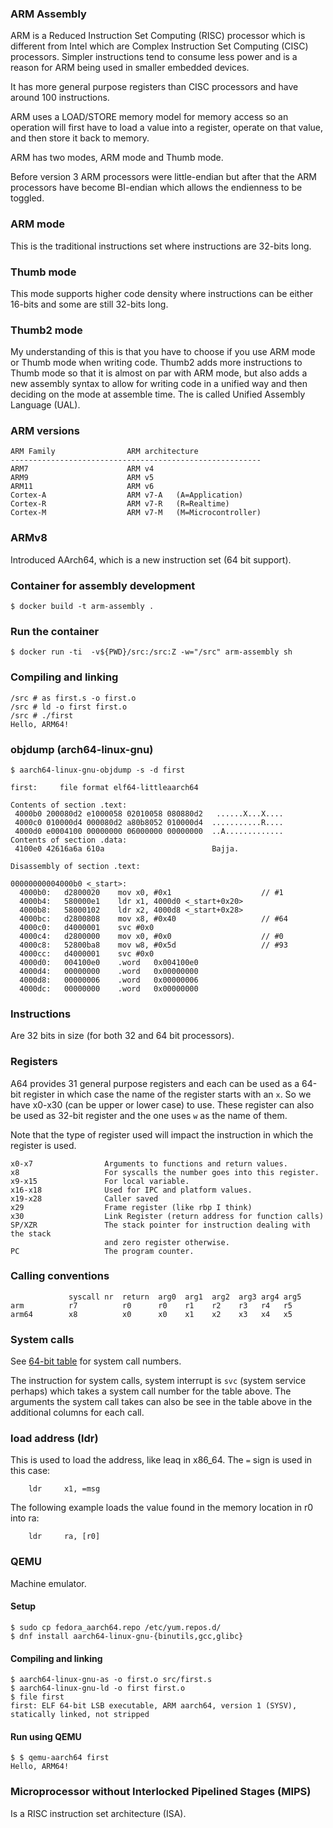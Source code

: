 ### ARM Assembly
ARM is a Reduced Instruction Set Computing (RISC) processor which is different
from Intel which are Complex Instruction Set Computing (CISC) processors.
Simpler instructions tend to consume less power and is a reason for ARM being
used in smaller embedded devices.

It has more general purpose registers than CISC processors and have around 100
instructions.

ARM uses a LOAD/STORE memory model for memory access so an operation will first
have to load a value into a register, operate on that value, and then store it
back to memory.

ARM has two modes, ARM mode and Thumb mode. 

Before version 3 ARM processors were little-endian but after that the ARM
processors have become BI-endian which allows the endienness to be toggled.

### ARM mode
This is the traditional instructions set where instructions are 32-bits long.

### Thumb mode
This mode supports higher code density where instructions can be either 16-bits
and some are still 32-bits long.

### Thumb2 mode
My understanding of this is that you have to choose if you use ARM mode or
Thumb mode when writing code. Thumb2 adds more instructions to Thumb mode so
that it is almost on par with ARM mode, but also adds a new assembly syntax
to allow for writing code in a unified way and then deciding on the mode at
assemble time. The is called Unified Assembly Language (UAL).

### ARM versions
```
ARM Family                ARM architecture
--------------------------------------------------------
ARM7                      ARM v4
ARM9                      ARM v5
ARM11                     ARM v6
Cortex-A                  ARM v7-A   (A=Application)
Cortex-R                  ARM v7-R   (R=Realtime)
Cortex-M                  ARM v7-M   (M=Microcontroller)
```

### ARMv8
Introduced AArch64, which is a new instruction set (64 bit support).

### Container for assembly development
```console
$ docker build -t arm-assembly .
```

### Run the container
```console
$ docker run -ti  -v${PWD}/src:/src:Z -w="/src" arm-assembly sh
```

### Compiling and linking
```console
/src # as first.s -o first.o
/src # ld -o first first.o 
/src # ./first
Hello, ARM64!
```

### objdump (arch64-linux-gnu)
```console
$ aarch64-linux-gnu-objdump -s -d first

first:     file format elf64-littleaarch64

Contents of section .text:
 4000b0 200080d2 e1000058 02010058 080880d2   ......X...X....
 4000c0 010000d4 000080d2 a80b8052 010000d4  ...........R....
 4000d0 e0004100 00000000 06000000 00000000  ..A.............
Contents of section .data:
 4100e0 42616a6a 610a                        Bajja.          

Disassembly of section .text:

00000000004000b0 <_start>:
  4000b0:	d2800020 	mov	x0, #0x1                   	// #1
  4000b4:	580000e1 	ldr	x1, 4000d0 <_start+0x20>
  4000b8:	58000102 	ldr	x2, 4000d8 <_start+0x28>
  4000bc:	d2800808 	mov	x8, #0x40                  	// #64
  4000c0:	d4000001 	svc	#0x0
  4000c4:	d2800000 	mov	x0, #0x0                   	// #0
  4000c8:	52800ba8 	mov	w8, #0x5d                  	// #93
  4000cc:	d4000001 	svc	#0x0
  4000d0:	004100e0 	.word	0x004100e0
  4000d4:	00000000 	.word	0x00000000
  4000d8:	00000006 	.word	0x00000006
  4000dc:	00000000 	.word	0x00000000

```

### Instructions
Are 32 bits in size (for both 32 and 64 bit processors).

### Registers
A64 provides 31 general purpose registers and each can be used as a 64-bit
register in which case the name of the register starts with an `x`. So we have
x0-x30 (can be upper or lower case) to use.
These register can also be used as 32-bit register and the one uses `w` as the
name of them.

Note that the type of register used will impact the instruction in which the
register is used.

```
x0-x7                Arguments to functions and return values.
x8                   For syscalls the number goes into this register.
x9-x15               For local variable.
x16-x18              Used for IPC and platform values.
x19-x28              Caller saved
x29                  Frame register (like rbp I think)
x30                  Link Register (return address for function calls)
SP/XZR               The stack pointer for instruction dealing with the stack
                     and zero register otherwise.
PC                   The program counter.
```


### Calling conventions
```
             syscall nr  return  arg0  arg1  arg2  arg3 arg4 arg5
arm          r7          r0      r0    r1    r2    r3   r4   r5
arm64        x8          x0      x0    x1    x2    x3   x4   x5
```

### System calls
See [64-bit table](https://chromium.googlesource.com/chromiumos/docs/+/master/constants/syscalls.md#tables)
for system call numbers.

The instruction for system calls, system interrupt is `svc`
(system service perhaps) which takes a system call number for the table above.
The arguments the system call takes can also be see in the table above in the
additional columns for each call.

### load address (ldr)
This is used to load the address, like leaq in x86_64. The `=` sign is used
in this case:
```assembly
    ldr     x1, =msg
```

The following example loads the value found in the memory location in r0 into
ra:
```assembly
    ldr     ra, [r0]
```

### QEMU
Machine emulator.

#### Setup
```console
$ sudo cp fedora_aarch64.repo /etc/yum.repos.d/
$ dnf install aarch64-linux-gnu-{binutils,gcc,glibc}
```

#### Compiling and linking
```console
$ aarch64-linux-gnu-as -o first.o src/first.s
$ aarch64-linux-gnu-ld -o first first.o
$ file first
first: ELF 64-bit LSB executable, ARM aarch64, version 1 (SYSV), statically linked, not stripped
```

#### Run using QEMU
```console
$ $ qemu-aarch64 first
Hello, ARM64!
```

### Microprocessor without Interlocked Pipelined Stages (MIPS)
Is a RISC instruction set architecture (ISA).

